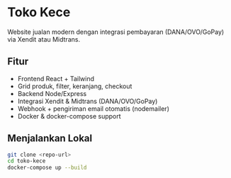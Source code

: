 # Toko Kece

Website jualan modern dengan integrasi pembayaran (DANA/OVO/GoPay) via Xendit atau Midtrans.

## Fitur
- Frontend React + Tailwind
- Grid produk, filter, keranjang, checkout
- Backend Node/Express
- Integrasi Xendit & Midtrans (DANA/OVO/GoPay)
- Webhook + pengiriman email otomatis (nodemailer)
- Docker & docker-compose support

## Menjalankan Lokal
```bash
git clone <repo-url>
cd toko-kece
docker-compose up --build